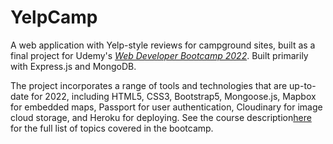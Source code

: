 # YelpCamp

A web application with Yelp-style reviews for campground sites, built as a final project for Udemy's 
[_Web Developer Bootcamp 2022_](https://www.udemy.com/course/the-web-developer-bootcamp/). Built primarily 
with Express.js and MongoDB. 

The project incorporates a range of tools and technologies that are up-to-date for 2022, including HTML5, CSS3, 
Bootstrap5, Mongoose.js, Mapbox for embedded maps, Passport for user authentication, Cloudinary for image cloud 
storage, and Heroku for deploying. See the course description[here](https://www.udemy.com/course/the-web-developer-bootcamp/) 
for the full list of topics covered in the bootcamp.

